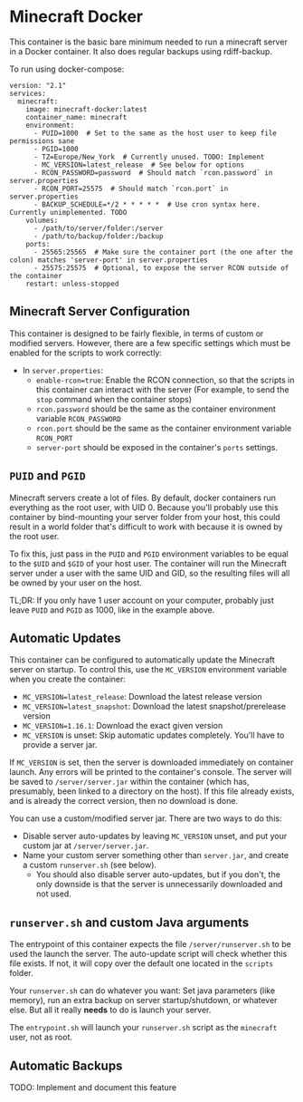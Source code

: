 # Minecraft Docker

This container is the basic bare minimum needed to run a minecraft server in a Docker container. It also does
regular backups using rdiff-backup.

To run using docker-compose:

```
version: "2.1"
services:
  minecraft:
    image: minecraft-docker:latest
    container_name: minecraft
    environment:
      - PUID=1000  # Set to the same as the host user to keep file permissions sane
      - PGID=1000
      - TZ=Europe/New_York  # Currently unused. TODO: Implement
      - MC_VERSION=latest_release  # See below for options
      - RCON_PASSWORD=password  # Should match `rcon.password` in server.properties
      - RCON_PORT=25575  # Should match `rcon.port` in server.properties
      - BACKUP_SCHEDULE=*/2 * * * * *  # Use cron syntax here. Currently unimplemented. TODO
    volumes:
      - /path/to/server/folder:/server
      - /path/to/backup/folder:/backup
    ports:
      - 25565:25565  # Make sure the container port (the one after the colon) matches 'server-port' in server.properties
      - 25575:25575  # Optional, to expose the server RCON outside of the container
    restart: unless-stopped
```

## Minecraft Server Configuration

This container is designed to be fairly flexible, in terms of custom or modified servers. However, there are a few
specific settings which must be enabled for the scripts to work correctly:

- In `server.properties`:
    - `enable-rcon=true`: Enable the RCON connection, so that the scripts in this container can
      interact with the server (For example, to send the `stop` command when the container stops)
    - `rcon.password` should be the same as the container environment variable `RCON_PASSWORD`
    - `rcon.port` should be the same as the container environment variable `RCON_PORT`
    - `server-port` should be exposed in the container's `ports` settings.
    

## `PUID` and `PGID`

Minecraft servers create a lot of files. By default, docker containers run everything as the root user, with UID 0.
Because you'll probably use this container by bind-mounting your server folder from your host, this
could result in a world folder that's difficult to work with because it is owned by the root user.

To fix this, just pass in the `PUID` and `PGID` environment variables to be equal to the `$UID` and `$GID` of your 
host user. The container will run the Minecraft server under a user with the same UID and GID, so the resulting
files will all be owned by your user on the host.

TL;DR: If you only have 1 user account on your computer, probably just leave `PUID` and `PGID` as 1000, like in the
example above.

## Automatic Updates

This container can be configured to automatically update the Minecraft server on startup. To control this,
use the `MC_VERSION` environment variable when you create the container:

- `MC_VERSION=latest_release`: Download the latest release version
- `MC_VERSION=latest_snapshot`: Download the latest snapshot/prerelease version
- `MC_VERSION=1.16.1`: Download the exact given version
- `MC_VERSION` is unset: Skip automatic updates completely. You'll have to provide a server jar.

If `MC_VERSION` is set, then the server is downloaded immediately on container launch. Any errors
will be printed to the container's console. The server will be saved to `/server/server.jar` within
the container (which has, presumably, been linked to a directory on the host). If this file
already exists, and is already the correct version, then no download is done.

You can use a custom/modified server jar. There are two ways to do this:

- Disable server auto-updates by leaving `MC_VERSION` unset, and put your custom jar at `/server/server.jar`.
- Name your custom server something other than `server.jar`, and create a custom `runserver.sh` (see below).
    - You should also disable server auto-updates, but if you don't, the only downside is that the server
      is unnecessarily downloaded and not used.

## `runserver.sh` and custom Java arguments

The entrypoint of this container expects the file `/server/runserver.sh` to be used the launch the server.
The auto-update script will check whether this file exists. If not, it will copy over the default one located
in the `scripts` folder.

Your `runserver.sh` can do whatever you want: Set java parameters (like memory), run an extra backup
on server startup/shutdown, or whatever else. But all it really __needs__ to do is launch your server. 

The `entrypoint.sh` will launch your `runserver.sh` script as the `minecraft` user, not as root.

## Automatic Backups

TODO: Implement and document this feature